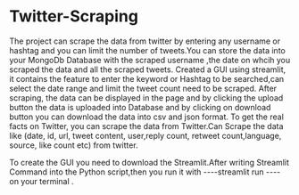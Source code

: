 # Twitter-Scraping
The project can scrape the data from twitter by entering any username or hashtag and you can limit the number of tweets.You can store the data into your MongoDb Database with the scraped username ,the date on whcih you scraped the data and all the scraped tweets. 
Created a GUI using streamlit, it contains the feature to enter the keyword or Hashtag to be searched,can select the date range and limit the tweet count need to be scraped. After scraping, the data can be displayed in the page and by clicking the upload button the data is uploaded into Database and by clicking on download button you can download the data into csv and json format.
To get the real facts on Twitter, you can scrape the data from Twitter.Can Scrape the data like (date, id, url, tweet content, user,reply count, retweet count,language, source, like count etc) from twitter.

To create the GUI you need to download the Streamlit.After writing Streamlit Command into the Python script,then you run it with ----streamlit run <pythonfile name>---- on your terminal .
  
